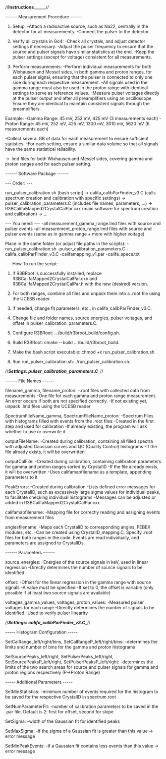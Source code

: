 //____________________________________Instructions__________________________________________//

------ Measurement Procedure ------

1. Setup:
-Attach a radioactive source, such as Na22, centrally in the detector for all measurements.
-Connect the pulser to the detector.

2. Verify all crystals in Go4:
-Check all crystals, and adjust detector settings if necessary.
-Adjust the pulser frequency to ensure that the source and pulser signals have similar statistics at the end.
-Keep the pulser settings (except for voltage) consistent for all measurements.

3. Perform measurements:
-Perform individual measurements for both Wixhausen and Messel sides, in both gamma and proton ranges, for each pulser signal, ensuring that the pulser is connected to only one side during each respective measurement.
-All signals used in the gamma range must also be used in the proton range with identical settings to serve as reference values.
-Measure pulser voltages directly at the pulser output and after all preamplifiers using an oscilloscope. Ensure they are identical to maintain consistent signals through the preamplifiers.

Example:
-Gamma Range: 45 mV, 252 mV, 425 mV (3 measurements each)
-Proton Range: 45 mV, 252 mV, 425 mV, 1300 mV, 3010 mV, 5620 mV (6 measurements each)

-Collect several GB of data for each measurement to ensure sufficient statistics.
-For each setting, ensure a similar data volume so that all signals have the same statistical reliability.

-> .lmd files for both Wixhausen and Messel sides, covering gamma and proton ranges and for each pulser setting.



------ Software Package ------

--- Order: ---

run_pulser_calibration.sh (bash script) -> califa_calibParFinder_v3.C (calls spectrum creation and calibration with specific settings) -> pulser_calibration_parameters.C (includes file names, parameters, ...)
-> R3BCalifaMapped2CrystalCalPar.cxx (main software for spectrum creation and calibration) -> ...


--- You need: ---
-all measurement_gamma_range.lmd files with source and pulser events
-all measurement_proton_range.lmd files with source and pulser events (same as in gamma range + more with higher voltage)

Place in the same folder (or adjust file paths in the scripts):
-run_pulser_calibration.sh
-pulser_calibration_parameters.C
-califa_calibParFinder_v3.C
-califamapping_v1.par
-califa_specs.txt

--- How To run the script: ---

1. If R3BRoot is successfully installed, replace R3BCalifaMapped2CrystalCalPar.cxx and R3BCalifaMapped2CrystalCalPar.h with the new (desired) version.

2. For both ranges, combine all files and unpack them into a .root file using the UCESB reader.

3. If needed, change fit parameters, etc., in califa_calibParFinder_v3.C.

4. Change file and folder names, source energies, pulser voltages, and offset in pulser_calibration_parameters.C.

5. Configure R3BRoot: .../build/r3broot_build/config.sh.

6. Build R3BRoot: cmake --build .../build/r3broot_build.

7. Make the bash script executable: chmod +x run_pulser_calibration.sh.

8. Run run_pulser_calibration.sh: ./run_pulser_calibration.sh.



//___________________________Settings: pulser_calibration_parameters.C____________________________//

------ File Names ------

filename_gamma, filename_proton:
-.root files with collected data from measurements
-One file for each gamma and proton range measurement. An error occurs if both are not specified correctly.
-If not existing yet, unpack .lmd files using the UCESB reader

SpectrumFileName_gamma, SpectrumFileName_proton:
-Spectrum Files with histograms filled with events from the .root files
-Created in the first step and used for calibration
-If already existing, the program will ask whether to use or overwrite it

outputFileName:
-Created during calibration, containing all filled spectra with adjusted Gaussian curves and QC (Quality Control) histograms
-If the file already exists, it will be overwritten

outputCalFile:
-Created during calibration, containing calibration parameters for gamma and proton ranges sorted by CrystalID
-If the file already exists, it will be overwritten
-Uses califamapfilename as a template, appending parameters to it

PeakErrors:
-Created during calibration
-Lists defined error messages for each CrystalID, such as excessively large sigma values for individual peaks, to facilitate checking individual histograms
-Messages can be adjusted or added in R3BCalifaMapped2CrystalCalPar.cxx

califamapfilename:
-Mapping file for correctly reading and assigning events from measurement files

anglesfilename:
-Maps each CrystalID to corresponding angles, FEBEX modules, etc.
-Can be created using CrystalID_mapping.C. Specify .root files for both ranges in the code. Events are read individually, and parameters are assigned to CrystalIDs.


------ Parameters ------

source_energies:
-Energies of the source signals in keV, used in linear regression
-Directly determines the number of source signals to be identified

offset:
-Offset for the linear regression in the gamma range with source signals
-A value must be specified
-If set to 0, the offset is variable (only possible if at least two source signals are available)

voltages_gamma_values, voltages_proton_values:
-Measured pulser voltages for each range
-Directly determines the number of signals to be identified
-Used to verify pulser linearity



//___________________________Settings: califa_calibParFinder_v3.C____________________________//

----- Histogram Configuration -----

SetCalRange_left/right/bins, SetCalRangeP_left/right/bins:
-determines the limits and number of bins for the gamma and proton histograms

SetSourcePeaks_left/right, SetPulserPeaks_left/right, SetSourcePeaksP_left/right, SetPulserPeaksP_left/right:
-determines the limits of the two search areas for source and pulser signals for gamma and proton regions respectively (P->Proton Range)


----- Additional Parameters -----

SetMinStatistics:
-minimum number of events required for the histogram to be saved for the respective CrystalID in spectrum.root

SetNumParameterFit:
-number of calibration parameters to be saved in the .par file. Default is 2: first for offset, second for slope

SetSigma:
-width of the Gaussian fit for identified peaks

SetMaxSigma:
-if the sigma of a Gaussian fit is greater than this value -> error message

SetMinPeakEvents:
-if a Gaussian fit contains less events than this value -> error message


